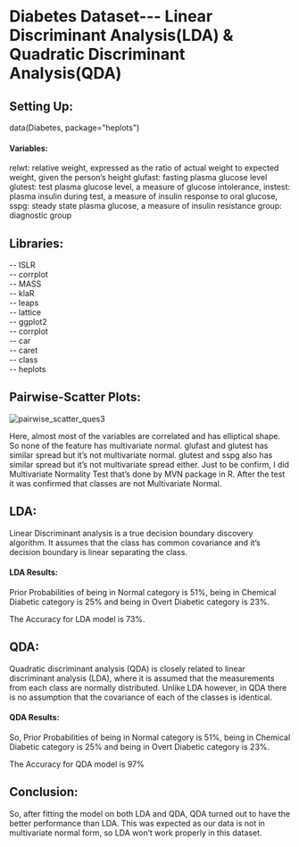 # Diabetes Dataset--- Linear Discriminant Analysis(LDA) &amp; Quadratic Discriminant Analysis(QDA)

## Setting Up: 
data(Diabetes, package="heplots")

#### Variables: 
relwt: relative weight, expressed as the ratio of actual weight to expected weight, given the person’s height
glufast: fasting plasma glucose level
glutest: test plasma glucose level, a measure of glucose intolerance,
instest: plasma insulin during test, a measure of insulin response to oral glucose,
sspg: steady state plasma glucose, a measure of insulin resistance
group: diagnostic group

## Libraries:
-- ISLR <br/>
-- corrplot <br/>
-- MASS <br/>
-- klaR <br/>
-- leaps <br/>
-- lattice <br/>
-- ggplot2 <br/>
-- corrplot <br/>
-- car <br/>
-- caret <br/>
-- class <br/>
-- heplots <br/>

## Pairwise-Scatter Plots:

![pairwise_scatter_ques3](https://user-images.githubusercontent.com/46763031/148006145-c7cf80ea-22e2-4797-92ae-c116e41f4e1a.png)

Here, almost most of the variables are correlated and has elliptical shape. So none of the feature has multivariate normal. glufast and glutest has similar spread but it’s not
multivariate normal. glutest and sspg also has similar spread but it’s not multivariate spread either. Just to be confirm, I did Multivariate Normality Test that’s done by MVN package in R. After the test it was confirmed that classes are not Multivariate Normal.

## LDA:

Linear Discriminant analysis is a true decision boundary discovery algorithm. It assumes that the class has common covariance and it’s decision boundary is linear
separating the class.

#### LDA Results:

Prior Probabilities of being in Normal category is 51%, being in Chemical Diabetic category is 25% and being in Overt Diabetic category is 23%.

The Accuracy for LDA model is 73%.

## QDA:
Quadratic discriminant analysis (QDA) is closely related to linear discriminant analysis (LDA), where it is assumed that the measurements from each class are normally distributed. Unlike LDA however, in QDA there is no assumption that the covariance of each of the classes is identical.

#### QDA Results:

So, Prior Probabilities of being in Normal category is 51%, being in Chemical Diabetic category is 25% and being in Overt Diabetic category is 23%.

The Accuracy for QDA model is 97%

## Conclusion:

So, after fitting the model on both LDA and QDA, QDA turned out to have the better performance than LDA. This was expected as our data is not in multivariate normal form,
so LDA won’t work properly in this dataset.




